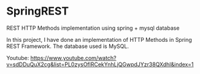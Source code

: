 # SpringREST
REST HTTP Methods implementation using spring + mysql database

In this project, I have done an implementation of HTTP Methods in Spring REST Framework.
The database used is MySQL.

Youtube: https://www.youtube.com/watch?v=sdDDuQuX2cg&list=PL0zysOflRCekYnhLjQGwpdJYzr38QXdhl&index=1
